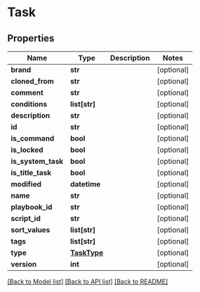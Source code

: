 # Task

## Properties
Name | Type | Description | Notes
------------ | ------------- | ------------- | -------------
**brand** | **str** |  | [optional] 
**cloned_from** | **str** |  | [optional] 
**comment** | **str** |  | [optional] 
**conditions** | **list[str]** |  | [optional] 
**description** | **str** |  | [optional] 
**id** | **str** |  | [optional] 
**is_command** | **bool** |  | [optional] 
**is_locked** | **bool** |  | [optional] 
**is_system_task** | **bool** |  | [optional] 
**is_title_task** | **bool** |  | [optional] 
**modified** | **datetime** |  | [optional] 
**name** | **str** |  | [optional] 
**playbook_id** | **str** |  | [optional] 
**script_id** | **str** |  | [optional] 
**sort_values** | **list[str]** |  | [optional] 
**tags** | **list[str]** |  | [optional] 
**type** | [**TaskType**](TaskType.md) |  | [optional] 
**version** | **int** |  | [optional] 

[[Back to Model list]](../README.md#documentation-for-models) [[Back to API list]](../README.md#documentation-for-api-endpoints) [[Back to README]](../README.md)



